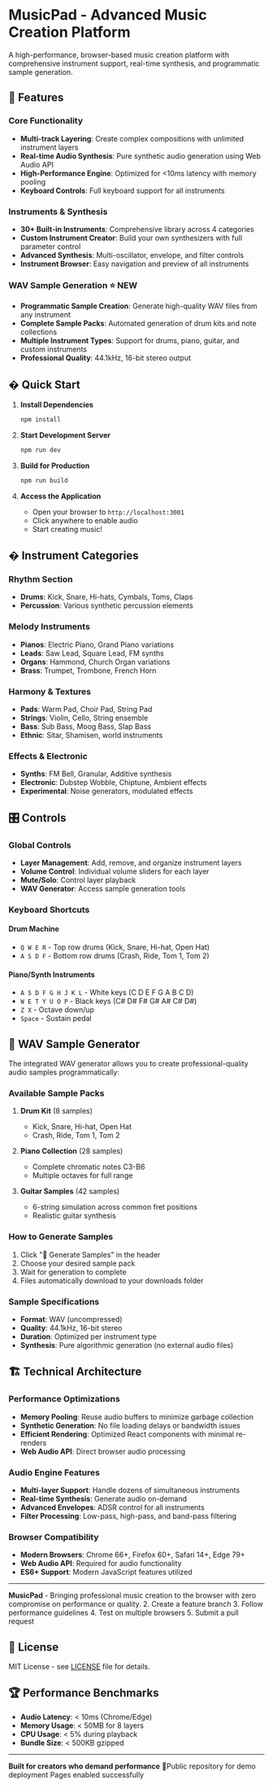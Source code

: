 # MusicPad - Advanced Music Creation Platform

A high-performance, browser-based music creation platform with comprehensive instrument support, real-time synthesis, and programmatic sample generation.

## 🎵 Features

### Core Functionality
- **Multi-track Layering**: Create complex compositions with unlimited instrument layers
- **Real-time Audio Synthesis**: Pure synthetic audio generation using Web Audio API
- **High-Performance Engine**: Optimized for <10ms latency with memory pooling
- **Keyboard Controls**: Full keyboard support for all instruments

### Instruments & Synthesis
- **30+ Built-in Instruments**: Comprehensive library across 4 categories
- **Custom Instrument Creator**: Build your own synthesizers with full parameter control
- **Advanced Synthesis**: Multi-oscillator, envelope, and filter controls
- **Instrument Browser**: Easy navigation and preview of all instruments

### WAV Sample Generation ⭐ NEW
- **Programmatic Sample Creation**: Generate high-quality WAV files from any instrument
- **Complete Sample Packs**: Automated generation of drum kits and note collections
- **Multiple Instrument Types**: Support for drums, piano, guitar, and custom instruments
- **Professional Quality**: 44.1kHz, 16-bit stereo output

## � Quick Start

1. **Install Dependencies**
   ```bash
   npm install
   ```

2. **Start Development Server**
   ```bash
   npm run dev
   ```

3. **Build for Production**
   ```bash
   npm run build
   ```

4. **Access the Application**
   - Open your browser to `http://localhost:3001`
   - Click anywhere to enable audio
   - Start creating music!

## � Instrument Categories

### Rhythm Section
- **Drums**: Kick, Snare, Hi-hats, Cymbals, Toms, Claps
- **Percussion**: Various synthetic percussion elements

### Melody Instruments
- **Pianos**: Electric Piano, Grand Piano variations
- **Leads**: Saw Lead, Square Lead, FM synths
- **Organs**: Hammond, Church Organ variations
- **Brass**: Trumpet, Trombone, French Horn

### Harmony & Textures
- **Pads**: Warm Pad, Choir Pad, String Pad
- **Strings**: Violin, Cello, String ensemble
- **Bass**: Sub Bass, Moog Bass, Slap Bass
- **Ethnic**: Sitar, Shamisen, world instruments

### Effects & Electronic
- **Synths**: FM Bell, Granular, Additive synthesis
- **Electronic**: Dubstep Wobble, Chiptune, Ambient effects
- **Experimental**: Noise generators, modulated effects

## 🎛️ Controls

### Global Controls
- **Layer Management**: Add, remove, and organize instrument layers
- **Volume Control**: Individual volume sliders for each layer
- **Mute/Solo**: Control layer playback
- **WAV Generator**: Access sample generation tools

### Keyboard Shortcuts

#### Drum Machine
- `Q W E R` - Top row drums (Kick, Snare, Hi-hat, Open Hat)
- `A S D F` - Bottom row drums (Crash, Ride, Tom 1, Tom 2)

#### Piano/Synth Instruments
- `A S D F G H J K L` - White keys (C D E F G A B C D)
- `W E T Y U O P` - Black keys (C# D# F# G# A# C# D#)
- `Z X` - Octave down/up
- `Space` - Sustain pedal

## 🔧 WAV Sample Generator

The integrated WAV generator allows you to create professional-quality audio samples programmatically:

### Available Sample Packs
1. **Drum Kit** (8 samples)
   - Kick, Snare, Hi-hat, Open Hat
   - Crash, Ride, Tom 1, Tom 2

2. **Piano Collection** (28 samples)
   - Complete chromatic notes C3-B6
   - Multiple octaves for full range

3. **Guitar Samples** (42 samples)
   - 6-string simulation across common fret positions
   - Realistic guitar synthesis

### How to Generate Samples
1. Click "📁 Generate Samples" in the header
2. Choose your desired sample pack
3. Wait for generation to complete
4. Files automatically download to your downloads folder

### Sample Specifications
- **Format**: WAV (uncompressed)
- **Quality**: 44.1kHz, 16-bit stereo
- **Duration**: Optimized per instrument type
- **Synthesis**: Pure algorithmic generation (no external audio files)

## 🏗️ Technical Architecture

### Performance Optimizations
- **Memory Pooling**: Reuse audio buffers to minimize garbage collection
- **Synthetic Generation**: No file loading delays or bandwidth issues
- **Efficient Rendering**: Optimized React components with minimal re-renders
- **Web Audio API**: Direct browser audio processing

### Audio Engine Features
- **Multi-layer Support**: Handle dozens of simultaneous instruments
- **Real-time Synthesis**: Generate audio on-demand
- **Advanced Envelopes**: ADSR control for all instruments
- **Filter Processing**: Low-pass, high-pass, and band-pass filtering

### Browser Compatibility
- **Modern Browsers**: Chrome 66+, Firefox 60+, Safari 14+, Edge 79+
- **Web Audio API**: Required for audio functionality
- **ES6+ Support**: Modern JavaScript features utilized

---

**MusicPad** - Bringing professional music creation to the browser with zero compromise on performance or quality.
2. Create a feature branch
3. Follow performance guidelines
4. Test on multiple browsers
5. Submit a pull request

## 📄 License

MIT License - see [LICENSE](LICENSE) file for details.

## 🏆 Performance Benchmarks

- **Audio Latency**: < 10ms (Chrome/Edge)
- **Memory Usage**: < 50MB for 8 layers
- **CPU Usage**: < 5% during playback
- **Bundle Size**: < 500KB gzipped

---

**Built for creators who demand performance** 🎵Public repository for demo deployment
Pages enabled successfully
